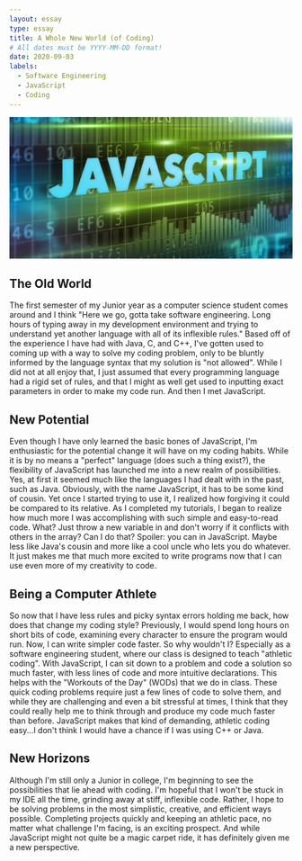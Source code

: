 ```yaml
---
layout: essay
type: essay
title: A Whole New World (of Coding)
# All dates must be YYYY-MM-DD format!
date: 2020-09-03
labels:
  - Software Engineering
  - JavaScript
  - Coding
---
```


<img class="ui tiny right spaced image" src="https://github.com/calebjc3/calebjc3.github.io/blob/master/images/js.jpg">

## The Old World

The first semester of my Junior year as a computer science student comes around and I think "Here we go, gotta take software engineering. Long hours of typing away in my development environment and trying to understand yet another language with all of its inflexible rules." Based off of the experience I have had with Java, C, and C++, I've gotten used to coming up with a way to solve my coding problem, only to be bluntly informed by the language syntax that my solution is "not allowed". While I did not at all enjoy that, I just assumed that every programming language had a rigid set of rules, and that I might as well get used to inputting exact parameters in order to make my code run. And then I met JavaScript.

## New Potential

Even though I have only learned the basic bones of JavaScript, I'm enthusiastic for the potential change it will have on my coding habits. While it is by no means a "perfect" language (does such a thing exist?), the flexibility of JavaScript has launched me into a new realm of possibilities. Yes, at first it seemed much like the languages I had dealt with in the past, such as Java. Obviously, with the name JavaScript, it has to be some kind of cousin. Yet once I started trying to use it, I realized how forgiving it could be compared to its relative. As I completed my tutorials, I began to realize how much more I was accomplishing with such simple and easy-to-read code. What? Just throw a new variable in and don't worry if it conflicts with others in the array? Can I do that? Spoiler: you can in JavaScript. Maybe less like Java's cousin and more like a cool uncle who lets you do whatever. It just makes me that much more excited to write programs now that I can use even more of my creativity to code.

## Being a Computer Athlete

So now that I have less rules and picky syntax errors holding me back, how does that change my coding style? Previously, I would spend long hours on short bits of code, examining every character to ensure the program would run. Now, I can write simpler code faster. So why wouldn't I? Especially as a software engineering student, where our class is designed to teach "athletic coding". With JavaScript, I can sit down to a problem and code a solution so much faster, with less lines of code and more intuitive declarations. This helps with the "Workouts of the Day" (WODs) that we do in class. These quick coding problems require just a few lines of code to solve them, and while they are challenging and even a bit stressful at times, I think that they could really help me to think through and produce my code much faster than before. JavaScript makes that kind of demanding, athletic coding easy...I don't think I would have a chance if I was using C++ or Java.

## New Horizons

Although I'm still only a Junior in college, I'm beginning to see the possibilities that lie ahead with coding. I'm hopeful that I won't be stuck in my IDE all the time, grinding away at stiff, inflexible code. Rather, I hope to be solving problems in the most simplistic, creative, and efficient ways possible. Completing projects quickly and keeping an athletic pace, no matter what challenge I'm facing, is an exciting prospect. And while JavaScript might not quite be a magic carpet ride, it has definitely given me a new perspective.
